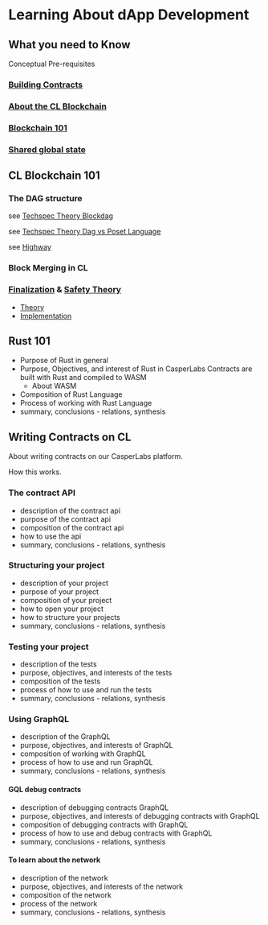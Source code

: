 
Learning About dApp Development
===============================

What you need to Know
---------------------

Conceptual Pre-requisites


### [Building Contracts](https://github.com/CasperLabs/CasperLabs/blob/master/docs/CONTRACTS.md)
### [About the CL Blockchain](https://techspec.casperlabs.io/en/latest/implementation/index.html#casperlabs-blockchain-design)

### [Blockchain 101](https://casperlabs.atlassian.net/wiki/spaces/EN/pages/8028213/Reading+List#ReadingList-Blockchain101)

### [Shared global state](https://techspec.casperlabs.io/en/latest/implementation/global-state.html#global-state-head)


CL Blockchain 101
-----------------

### The DAG structure

<!--The DAG structure allows for the acknowledgement (as per the second point) of multiple blocks. This in turn serves as a “join” operation and allows independent branches be merged into a single branch, thus reducing the time to reach consensus.-->


see [Techspec Theory Blockdag](https://techspec.casperlabs.io/en/latest/theory/naive-blockchain.html#blockdag)

see [Techspec Theory Dag vs Poset Language](https://techspec.casperlabs.io/en/latest/theory/naive-blockchain.html#dag-vs-poset-language)

see [Highway](https://techspec.casperlabs.io/en/latest/theory/highway.html#motivation)

### Block Merging in CL

### [Finalization](https://techspec.casperlabs.io/en/latest/theory/abstract-consensus.html#finality) & [Safety Theory](https://techspec.casperlabs.io/en/latest/theory/highway.html#highway)

- [Theory](...)
- [Implementation](https://techspec.casperlabs.io/en/latest/implementation/p2p.html#communications)


Rust 101
--------

- Purpose of Rust in general
- Purpose, Objectives, and interest of Rust in CasperLabs
  Contracts are built with Rust and compiled to WASM
  - About WASM
- Composition of Rust Language
- Process of working with Rust Language
- summary, conclusions - relations, synthesis



Writing Contracts on CL
-----------------------

About writing contracts on our CasperLabs platform.

How this works.

### The contract API
- description of the contract api
- purpose of the contract api
- composition of the contract api
- how to use the api
- summary, conclusions - relations, synthesis

### Structuring your project
- description of your project
- purpose of your project
- composition of your project
- how to open your project
- how to structure your projects
- summary, conclusions - relations, synthesis


### Testing your project
- description of the tests
- purpose, objectives, and interests of the tests
- composition of the tests
- process of how to use and run the tests
- summary, conclusions - relations, synthesis

### Using GraphQL
- description of the GraphQL
- purpose, objectives, and interests of GraphQL
- composition of working with GraphQL
- process of how to use and run GraphQL
- summary, conclusions - relations, synthesis


#### GQL debug contracts
- description of debugging contracts GraphQL
- purpose, objectives, and interests of debugging contracts with GraphQL
- composition of debugging contracts with GraphQL
- process of how to use and debug contracts with GraphQL
- summary, conclusions - relations, synthesis


#### To learn about the network
- description of the network
- purpose, objectives, and interests of the network
- composition of the network
- process of the network
- summary, conclusions - relations, synthesis

